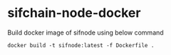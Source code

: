 # sifchain-node-docker

Build docker image of sifnode using below command

`docker build -t sifnode:latest -f Dockerfile .`

